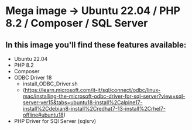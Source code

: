 # Mega image -> Ubuntu 22.04 / PHP 8.2 / Composer / SQL Server

## In this image you'll find these features available:

- Ubuntu 22.04
- PHP 8.2
- Composer
- ODBC Driver 18 
    - install_ODBC_Driver.sh
    - (https://learn.microsoft.com/it-it/sql/connect/odbc/linux-mac/installing-the-microsoft-odbc-driver-for-sql-server?view=sql-server-ver15&tabs=ubuntu18-install%2Calpine17-install%2Cdebian8-install%2Credhat7-13-install%2Crhel7-offline#ubuntu18)
- PHP Driver for SQl Server (sqlsrv)